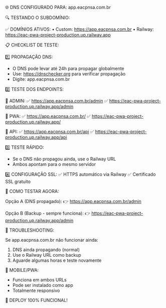 🌐 DNS CONFIGURADO PARA: app.eacpnsa.com.br

🔍 TESTANDO O SUBDOMÍNIO:

✅ DOMÍNIOS ATIVOS:
• Custom: https://app.eacpnsa.com.br
• Railway: https://eac-pwa-project-production.up.railway.app

📋 CHECKLIST DE TESTE:

1️⃣ PROPAGAÇÃO DNS:
   - O DNS pode levar até 24h para propagar globalmente
   - Use: https://dnschecker.org para verificar propagação
   - Digite: app.eacpnsa.com.br

2️⃣ TESTE DOS ENDPOINTS:

   🔧 ADMIN:
   ✅ https://app.eacpnsa.com.br/admin
   ✅ https://eac-pwa-project-production.up.railway.app/admin

   📱 PWA:
   ✅ https://app.eacpnsa.com.br/
   ✅ https://eac-pwa-project-production.up.railway.app/

   🔗 API:
   ✅ https://app.eacpnsa.com.br/api
   ✅ https://eac-pwa-project-production.up.railway.app/api

3️⃣ TESTE RÁPIDO:
   - Se o DNS não propagou ainda, use o Railway URL
   - Ambos apontam para o mesmo servidor

4️⃣ CONFIGURAÇÃO SSL:
   ✅ HTTPS automático via Railway
   ✅ Certificado SSL gratuito

🎯 COMO TESTAR AGORA:

Opção A (DNS propagado):
👉 https://app.eacpnsa.com.br/admin

Opção B (Backup - sempre funciona):
👉 https://eac-pwa-project-production.up.railway.app/admin

🔄 TROUBLESHOOTING:

Se app.eacpnsa.com.br não funcionar ainda:
1. DNS ainda propagando (normal)
2. Use o Railway URL como backup
3. Aguarde algumas horas e teste novamente

📱 MOBILE/PWA:
- Funciona em ambos URLs
- Pode ser instalado como app
- Totalmente responsivo

🎉 DEPLOY 100% FUNCIONAL!
